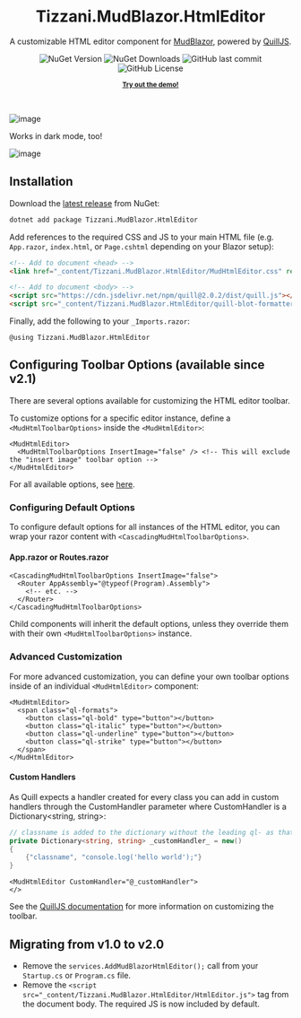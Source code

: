 <h1 align="center">Tizzani.MudBlazor.HtmlEditor</h1>

<p align="center">
  A customizable HTML editor component for <a href="https://mudblazor.com/">MudBlazor</a>, powered by <a href="https://quilljs.com/">QuillJS</a>.</p>
  
<p align="center">
  <img alt="NuGet Version" src="https://img.shields.io/nuget/v/Tizzani.MudBlazor.HtmlEditor">
  <img alt="NuGet Downloads" src="https://img.shields.io/nuget/dt/Tizzani.MudBlazor.HtmlEditor">
  <img alt="GitHub last commit" src="https://img.shields.io/github/last-commit/erinnmclaughlin/MudBlazor.HtmlEditor">
  <img alt="GitHub License" src="https://img.shields.io/github/license/erinnmclaughlin/MudBlazor.HtmlEditor">
</p>

<p align="center">
  <strong><small><a href="https://erinnmclaughlin.github.io/MudBlazor.HtmlEditor/">Try out the demo!</a></small></strong>
</p>

<br>

![image](https://github.com/erinnmclaughlin/MudBlazor.HtmlEditor/assets/22223146/90f50c6b-b287-4e99-8849-added7239521)

Works in dark mode, too!

![image](https://github.com/erinnmclaughlin/MudBlazor.HtmlEditor/assets/22223146/7755c8ac-fd95-4dab-8b5b-5360f04302b2)

## Installation

Download the [latest release](https://www.nuget.org/packages/Tizzani.MudBlazor.HtmlEditor) from NuGet:

```cmd
dotnet add package Tizzani.MudBlazor.HtmlEditor
```

Add references to the required CSS and JS to your main HTML file (e.g. `App.razor`, `index.html`, or `Page.cshtml` depending on your Blazor setup):

```html
<!-- Add to document <head> -->
<link href="_content/Tizzani.MudBlazor.HtmlEditor/MudHtmlEditor.css" rel="stylesheet" />

<!-- Add to document <body> -->
<script src="https://cdn.jsdelivr.net/npm/quill@2.0.2/dist/quill.js"></script>
<script src="_content/Tizzani.MudBlazor.HtmlEditor/quill-blot-formatter.min.js"></script> <!-- optional; for image resize -->
```

Finally, add the following to your `_Imports.razor`:

```razor
@using Tizzani.MudBlazor.HtmlEditor
```

## Configuring Toolbar Options (available since v2.1)
There are several options available for customizing the HTML editor toolbar.

To customize options for a specific editor instance, define a `<MudHtmlToolbarOptions>` inside the `<MudHtmlEditor>`:

```razor
<MudHtmlEditor>
  <MudHtmlToolbarOptions InsertImage="false" /> <!-- This will exclude the "insert image" toolbar option -->
</MudHtmlEditor>
```

For all available options, see [here](./src/Tizzani.MudBlazor.HtmlEditor/MudHtmlToolbarOptions.razor.cs).

### Configuring Default Options
To configure default options for all instances of the HTML editor, you can wrap your razor content with `<CascadingMudHtmlToolbarOptions>`.

#### App.razor or Routes.razor
```razor
<CascadingMudHtmlToolbarOptions InsertImage="false">
  <Router AppAssembly="@typeof(Program).Assembly">
    <!-- etc. -->
  </Router>
</CascadingMudHtmlToolbarOptions>
```

Child components will inherit the default options, unless they override them with their own `<MudHtmlToolbarOptions>` instance.

### Advanced Customization
For more advanced customization, you can define your own toolbar options inside of an individual `<MudHtmlEditor>` component:

```razor
<MudHtmlEditor>
  <span class="ql-formats">
    <button class="ql-bold" type="button"></button>
    <button class="ql-italic" type="button"></button>
    <button class="ql-underline" type="button"></button>
    <button class="ql-strike" type="button"></button>
  </span>
</MudHtmlEditor>
```

#### Custom Handlers
As Quill expects a handler created for every class you can add in custom handlers through the CustomHandler parameter where CustomHandler is a Dictionary<string, string>:

```csharp
// classname is added to the dictionary without the leading ql- as that is inferred during Quill instanciation
private Dictionary<string, string> _customHandler_ = new()
{
    {"classname", "console.log('hello world');"}
}
```

```razor
<MudHtmlEditor CustomHandler="@_customHandler">
</>
```

See the [QuillJS documentation](https://quilljs.com/docs/modules/toolbar/) for more information on customizing the toolbar.

## Migrating from v1.0 to v2.0
* Remove the `services.AddMudBlazorHtmlEditor();` call from your `Startup.cs` or `Program.cs` file.
* Remove the `<script src="_content/Tizzani.MudBlazor.HtmlEditor/HtmlEditor.js">` tag from the document body. The required JS is now included by default.
